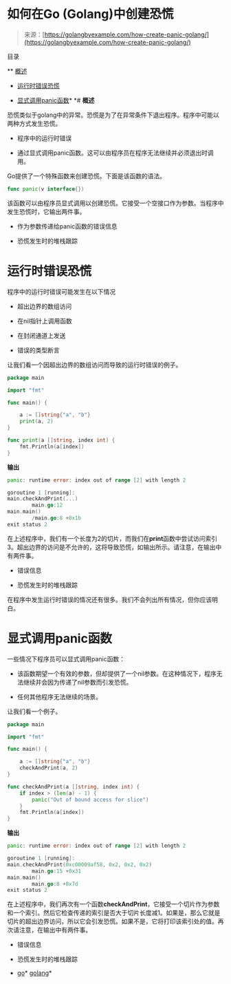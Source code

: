 <!--yml

类别：未分类

日期：2024-10-13 06:26:32

-->

# 如何在Go (Golang)中创建恐慌

> 来源：[https://golangbyexample.com/how-create-panic-golang/](https://golangbyexample.com/how-create-panic-golang/)

目录

**   [概述](#Overview "Overview")

+   [运行时错误恐慌](#Runtime_Error_Panic "Runtime Error Panic")

+   [显式调用panic函数](#Calling_the_panic_function_explicitly "Calling the panic function explicitly")*  *# **概述**

恐慌类似于golang中的异常。恐慌是为了在异常条件下退出程序。程序中可能以两种方式发生恐慌。

+   程序中的运行时错误

+   通过显式调用panic函数。这可以由程序员在程序无法继续并必须退出时调用。

Go提供了一个特殊函数来创建恐慌。下面是该函数的语法。

```go
func panic(v interface{})
```

该函数可以由程序员显式调用以创建恐慌。它接受一个空接口作为参数。当程序中发生恐慌时，它输出两件事。

+   作为参数传递给panic函数的错误信息

+   恐慌发生时的堆栈跟踪

# **运行时错误恐慌**

程序中的运行时错误可能发生在以下情况

+   超出边界的数组访问

+   在nil指针上调用函数

+   在封闭通道上发送

+   错误的类型断言

让我们看一个因超出边界的数组访问而导致的运行时错误的例子。

```go
package main

import "fmt"

func main() {

	a := []string{"a", "b"}
	print(a, 2)
}

func print(a []string, index int) {
	fmt.Println(a[index])
}
```

**输出**

```go
panic: runtime error: index out of range [2] with length 2

goroutine 1 [running]:
main.checkAndPrint(...)
        main.go:12
main.main()
        /main.go:8 +0x1b
exit status 2
```

在上述程序中，我们有一个长度为2的切片，而我们在**print**函数中尝试访问索引3。超出边界的访问是不允许的，这将导致恐慌，如输出所示。请注意，在输出中有两件事。

+   错误信息

+   恐慌发生时的堆栈跟踪

在程序中发生运行时错误的情况还有很多。我们不会列出所有情况，但你应该明白。

# **显式调用panic函数**

一些情况下程序员可以显式调用panic函数：

+   该函数期望一个有效的参数，但却提供了一个nil参数。在这种情况下，程序无法继续并会因为传递了nil参数而引发恐慌。

+   任何其他程序无法继续的场景。

让我们看一个例子。

```go
package main

import "fmt"

func main() {

	a := []string{"a", "b"}
	checkAndPrint(a, 2)
}

func checkAndPrint(a []string, index int) {
	if index > (len(a) - 1) {
		panic("Out of bound access for slice")
	}
	fmt.Println(a[index])
}
```

**输出**

```go
panic: runtime error: index out of range [2] with length 2

goroutine 1 [running]:
main.checkAndPrint(0xc00009af58, 0x2, 0x2, 0x2)
        main.go:15 +0x31
main.main()
        main.go:8 +0x7d
exit status 2
```

在上述程序中，我们再次有一个函数**checkAndPrint**，它接受一个切片作为参数和一个索引。然后它检查传递的索引是否大于切片长度减1。如果是，那么它就是切片的超出边界访问，所以它会引发恐慌。如果不是，它将打印该索引处的值。再次请注意，在输出中有两件事。

+   错误信息

+   恐慌发生时的堆栈跟踪

+   [go](https://golangbyexample.com/tag/go/)*   [golang](https://golangbyexample.com/tag/golang/)*
